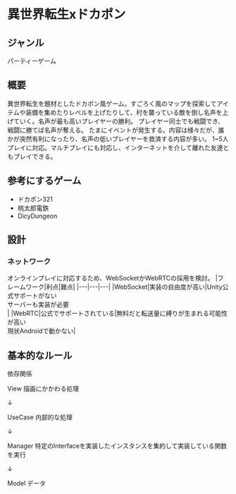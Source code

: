 # 異世界転生xドカポン
## ジャンル
パーティーゲーム
## 概要
異世界転生を題材としたドカポン風ゲーム。すごろく風のマップを探索してアイテムや装備を集めたりレベルを上げたりして、村を襲っている敵を倒し名声を上げていく。名声が最も高いプレイヤーの勝利。
プレイヤー同士でも戦闘でき、戦闘に勝てば名声が奪える。
たまにイベントが発生する。内容は様々だが、誰かが突然有利になったり、名声の低いプレイヤーを救済する内容が多い。
1~5人プレイに対応。マルチプレイにも対応し、インターネットを介して離れた友達ともプレイできる。
## 参考にするゲーム
 - ドカポン321
 - 桃太郎電鉄
 - DicyDungeon
## 設計
### ネットワーク
オンラインプレイに対応するため、WebSocketかWebRTCの採用を検討。
|フレームワーク|利点|難点|
|---|---|---|
|WebSocket|実装の自由度が高い|Unity公式サポートがない<br>サーバーも実装が必要<br>|
|WebRTC|公式でサポートされている|無料だと転送量に縛りが生まれる可能性が高い<br>現状Androidで動かない|

## 基本的なルール
依存関係

View 描画にかかわる処理

↓

UseCase 内部的な処理

↓

Manager 特定のInterfaceを実装したインスタンスを集約して実装している関数を実行

↓

Model データ

